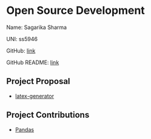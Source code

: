 # Open Source Development

Name: Sagarika Sharma

UNI: ss5946

GitHub: [link](https://github.com/sagarika5946)

GitHub README: [link](https://github.com/sagarika5946/sagarika5946/blob/main/README.md)


## Project Proposal

- [latex-generator](../projects/python/latex-generator.md)


## Project Contributions
- [Pandas](../projects/python/pandas.md)

